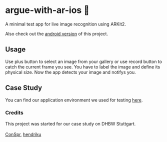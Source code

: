 # argue-with-ar-ios 🍎
A minimal test app for live image recognition using ARKit2.

Also check out the [android version](https://github.com/ConSpr/argue-with-ar-android/) of this project.

## Usage
Use plus button to select an image from your gallery or use record button to catch the current frame you see.
You have to label the image and define its physical size.
Now the app detects your image and notifys you.

## Case Study
You can find our application environment we used for testing [here](https://github.com/hendriku/argue-with-ar-ios/tree/testing).

### Credits
This project was started for our case study on DHBW Stuttgart.<br /><br />
[ConSpr](https://github.com/ConSpr),
[hendriku](https://github.com/hendriku)
